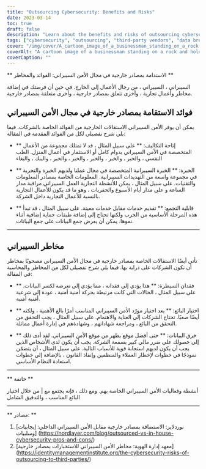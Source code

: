```yaml
---
title: "Outsourcing Cybersecurity: Benefits and Risks"
date: 2023-03-14
toc: true
draft: false
description: "Learn about the benefits and risks of outsourcing cybersecurity to third-party vendors and how to choose the right vendor for your business."
tags: ["cybersecurity", "outsourcing", "third-party vendors", "data breach", "vendor selection", "cost savings", "expertise", "scalability", "loss of control", "incident response plan", "risk management", "business security", "security outsourcing", "cyber threats", "network security", "data protection", "vulnerability management", "cyber defense", "business continuity", "information security"]
cover: "/img/cover/A_cartoon_image_of_a_businessman_standing_on_a_rock.png"
coverAlt: "A cartoon image of a businessman standing on a rock and holding a shield to protect his business from cyber threats, with a row of third-party vendors standing behind him offering different security services."
coverCaption: ""
---
```


** الاستدامة بمصادر خارجية في مجال الأمن السيبراني: الفوائد والمخاطر **  السيبراني ، السيبراني ، من رجال الأعمال إلى الخارج. في حين أن فرصتك في إضافة مخاطر وأعمال تجارية ، وأخرى تتعلق بمصادر خارجية ، وأخرى متعلقة بمصادر خارجية.  ## فوائد الاستقامة بمصادر خارجية في مجال الأمن السيبراني  يمكن أن يوفر الأمن السيبراني الاستقالات الخارجية من الفوائد الخاصة بالشركات. فيما يلي شرح تفصيلي لكل من الفوائد المقدمة في المقالة:  - ** إتاحة التكاليف: ** على سبيل المثال ، قد لا تمتلك مجموعة من الأعمال المتخصصة في الأمن السيبراني بدوام كامل أو الاستثمار في أعمال المنزل. الطب النفسي ، والخبر ، والخبر ، والخبر ، والخبر ، والخبر ، والبنك ، والبغاء  - ** الخبرة: ** الخبرة السيبرانية المتخصصة في مجال عملنا ولديهم الخبرة والتجربة في مجموعة واسعة من التهديدات السيبرانية. المعلومات الخاصة بمصادر المعلومات والتقنيات. على سبيل المثال ، يمكن للأنشطة التجارية العمل السيبراني مراقبة مدار الساعة و على مدار أيام الأسبوع والحفريات ، وهو ما قد يكون للأعمال التجارية بالنسبة للأعمال التجارية داخل الشركة.  - ** قابلية التجمع: ** تقديم خدمات مقابل خدمات معينة. على سبيل المثال ، قد تبدأ هذه المرحلة الأساسية من الحرب ولكنها تحتاج إلى إضافة طبقات حماية إضافية أثناء نموها. يمكن أن يعرض جمع البيانات على جمع البيانات.  ______  ## مخاطر السيبراني  تأتي أيضًا الاستقالات الخاصة بمصادر خارجية في مجال الأمن السيبراني مصحوبًا بمخاطر أن تكون الشركات على دراية بها. فيما يلي شرح تفصيلي لكل من المخاطر والمحاسبة في المقالة:  - ** فقدان السيطرة: ** هذا يؤدي إلى فقدانه ، مما يؤدي إلى تعرضه لكسر البيانات. على سبيل المثال ، الحالات التي كانت مرتبطة بحركة أمنية أمنية ، عودة إلى شرعية أمنية أمنية.  - ** اختيار البائع: ** يعد اختيار مورّد الأمن السيبراني المناسب أمرًا بالغ الأهمية ، ولكنه أيضًا صعبًا. تحتاج الشركات إلى العناية والاهتمام. على سبيل المثال ، يجب التحقق من التحقق من البائع ، ومراجعة شهاداتهم ، وشهادةهم في إدارة أعمال مماثلة.  - ** خرق البيانات: ** حتى أفضل موقع يظهر من موقع الأمن السيبراني. لقد أدى ذلك إلى حصولك على ضرر مالي كبير بسمعة الشركة. يجب أن يكون لدى الأشخاص الذين يجب أن يكون لديهم استجابة قوية للأسباب التالية. على سبيل المثال ، أن يتضمّن نموذجًا في خطوات لإخطار العملاء والمنظمين وإنفاذ القانون ، بالإضافة إلى خطوات استعادة النظام الأساسي.  ______  ** خاتمة **  أنشطة وفعاليات الأمن السيبراني الخاصة بهم. ومع ذلك ، فإنه يجتمع مع | من خلال اختيار البائع المناسب ، والتدقيق الشامل  ______  ** مصادر: **  1. [نوردلاير: الاستضافة بمصادر خارجية مقابل الأمن السيبراني الداخلي: إيجابيات وسلبيات] (https://nordlayer.com/blog/outsourced-vs-in-house-cybersecurity-pros-and-cons/) 2. [معهد إدارة الهوية: مخاطر الأمن السيبراني للاستخبارات بمصادر خارجية] (https://identitymanagementinstitute.org/the-cybersecurity-risks-of-outsourcing-to-third-parties/)